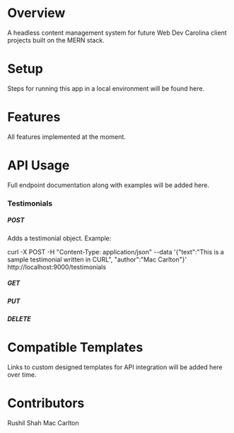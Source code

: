 # Overview
A headless content management system for future Web Dev Carolina client projects built on the MERN stack.

# Setup
Steps for running this app in a local environment will be found here.

# Features
All features implemented at the moment.

# API Usage
Full endpoint documentation along with examples will be added here.
### Testimonials
##### POST
Adds a testimonial object.
Example:

curl -X POST -H "Content-Type: application/json" --data '{"text":"This is a sample testimonial written in CURL", "author":"Mac Carlton"}'  http://localhost:9000/testimonials
    
##### GET 
##### PUT
##### DELETE
# Compatible Templates
Links to custom designed templates for API integration will be added here over time.

# Contributors 
Rushil Shah
Mac Carlton

